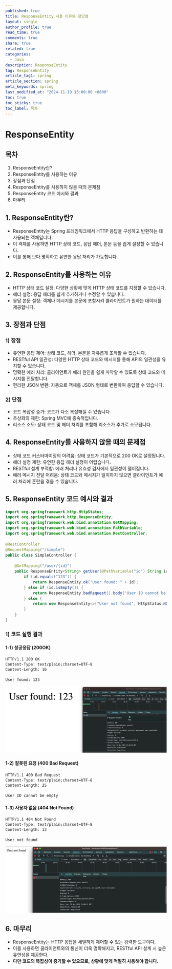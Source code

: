 ```yaml
---
published: true
title: ResponseEntity 사용 이유와 장단점
layout: single
author_profile: true
read_time: true
comments: true
share: true
related: true
categories:
  - Java
description: ResponseEntity
tag: ResponseEntity
article_tag1: spring
article_section: spring
meta_keywords: spring
last_modified_at: "2024-11-19 15:00:00 +0800"
toc: true
toc_sticky: true
toc_label: 목차
---
```


# ResponseEntity

## 목차

1. ResponseEntity란?
2. ResponseEntity를 사용하는 이유
3. 장점과 단점
4. ResponseEntity를 사용하지 않을 때의 문제점
5. ResponseEntity 코드 예시와 결과
6. 마무리

## 1. ResponseEntity란?

- ResponseEntity는 Spring 프레임워크에서 HTTP 응답을 구성하고 반환하는 데 사용되는 객체입니다.
- 이 객체를 사용하면 HTTP 상태 코드, 응답 헤더, 본문 등을 쉽게 설정할 수 있습니다.
- 이를 통해 보다 명확하고 유연한 응답 처리가 가능합니다.

## 2. ResponseEntity를 사용하는 이유

- HTTP 상태 코드 설정: 다양한 상황에 맞게 HTTP 상태 코드를 지정할 수 있습니다.
- 헤더 설정: 응답 헤더를 쉽게 추가하거나 수정할 수 있습니다.
- 응답 본문 설정: 객체나 메시지를 본문에 포함시켜 클라이언트가 원하는 데이터를 제공합니다.

## 3. 장점과 단점

### 1) 장점

- 유연한 응답 제어: 상태 코드, 헤더, 본문을 자유롭게 조작할 수 있습니다.
- RESTful API 일관성: 다양한 HTTP 상태 코드와 메시지를 통해 API의 일관성을 유지할 수 있습니다.
- 명확한 에러 처리: 클라이언트가 에러 원인을 쉽게 파악할 수 있도록 상태 코드와 메시지를 전달합니다.
- 편리한 JSON 변환: 자동으로 객체를 JSON 형태로 변환하여 응답할 수 있습니다.

### 2) 단점

- 코드 복잡성 증가: 코드가 다소 복잡해질 수 있습니다.
- 추상화의 제한: Spring MVC에 종속적입니다.
- 리소스 소모: 상태 코드 및 헤더 처리를 포함해 리소스가 추가로 소모됩니다.

## 4. ResponseEntity를 사용하지 않을 때의 문제점

- 상태 코드 커스터마이징의 어려움: 상태 코드가 기본적으로 200 OK로 설정됩니다.
- 헤더 설정 제한: 유연한 응답 헤더 설정이 어렵습니다.
- RESTful 설계 부적합: 에러 처리나 유효성 검사에서 일관성이 떨어집니다.
- 에러 메시지 전달 어려움: 상태 코드와 메시지가 일치하지 않으면 클라이언트가 에러 처리에 혼란을 겪을 수 있습니다.

## 5. ResponseEntity 코드 예시와 결과

```java
import org.springframework.http.HttpStatus;
import org.springframework.http.ResponseEntity;
import org.springframework.web.bind.annotation.GetMapping;
import org.springframework.web.bind.annotation.PathVariable;
import org.springframework.web.bind.annotation.RestController;

@RestController
@RequestMapping("/simple")
public class SimpleController {

    @GetMapping("/user/{id}")
    public ResponseEntity<String> getUser(@PathVariable("id") String id) {
        if (id.equals("123")) {
            return ResponseEntity.ok("User found: " + id);
        } else if (id.isEmpty()) {
            return ResponseEntity.badRequest().body("User ID cannot be empty");
        } else {
            return new ResponseEntity<>("User not found", HttpStatus.NOT_FOUND);
        }
    }
}

```

### 1) 코드 실행 결과

#### 1-1) 성공응답 (200OK)

```
HTTP/1.1 200 OK
Content-Type: text/plain;charset=UTF-8
Content-Length: 16

User found: 123

```

![alt](/assets/images/post/ComputerStudy/1145.png)

#### 1-2) 잘못된 요청 (400 Bad Request)

```
HTTP/1.1 400 Bad Request
Content-Type: text/plain;charset=UTF-8
Content-Length: 25

User ID cannot be empty

```

#### 1-3) 사용자 없음 (404 Not Found)

```
HTTP/1.1 404 Not Found
Content-Type: text/plain;charset=UTF-8
Content-Length: 13

User not found
```

![alt](/assets/images/post/ComputerStudy/1146.png)

## 6. 마무리

- ResponseEntity는 HTTP 응답을 세밀하게 제어할 수 있는 강력한 도구이다.
- 이를 사용하면 클라이언트와의 통신이 더욱 명확해지고, RESTful API 설계 시 높은 유연성을 제공한다.
- **다만 코드의 복잡성이 증가할 수 있으므로, 상황에 맞게 적절히 사용해야 합니다.**
